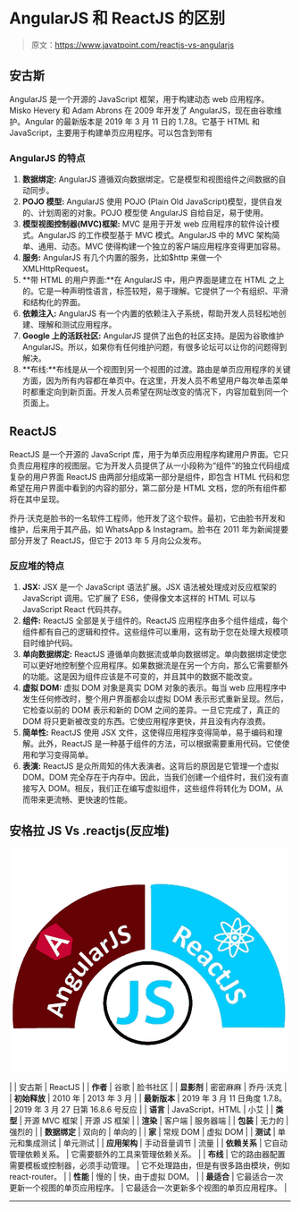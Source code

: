 # AngularJS 和 ReactJS 的区别

> 原文：<https://www.javatpoint.com/reactjs-vs-angularjs>

## 安古斯

AngularJS 是一个开源的 JavaScript 框架，用于构建动态 web 应用程序。Misko Hevery 和 Adam Abrons 在 2009 年开发了 AngularJS，现在由谷歌维护。Angular 的最新版本是 2019 年 3 月 11 日的 1.7.8。它基于 HTML 和 JavaScript，主要用于构建单页应用程序。可以包含到带有

### AngularJS 的特点

1.  **数据绑定:** AngularJS 遵循双向数据绑定。它是模型和视图组件之间数据的自动同步。
2.  **POJO 模型:** AngularJS 使用 POJO (Plain Old JavaScript)模型，提供自发的、计划周密的对象。POJO 模型使 AngularJS 自给自足，易于使用。
3.  **模型视图控制器(MVC)框架:** MVC 是用于开发 web 应用程序的软件设计模式。AngularJS 的工作模型基于 MVC 模式。AngularJS 中的 MVC 架构简单、通用、动态。MVC 使得构建一个独立的客户端应用程序变得更加容易。
4.  **服务:** AngularJS 有几个内置的服务，比如$http 来做一个 XMLHttpRequest。
5.  **带 HTML 的用户界面:**在 AngularJS 中，用户界面是建立在 HTML 之上的。它是一种声明性语言，标签较短，易于理解。它提供了一个有组织、平滑和结构化的界面。
6.  **依赖注入:** AngularJS 有一个内置的依赖注入子系统，帮助开发人员轻松地创建、理解和测试应用程序。
7.  **Google 上的活跃社区:** AngularJS 提供了出色的社区支持。是因为谷歌维护 AngularJS。所以，如果你有任何维护问题，有很多论坛可以让你的问题得到解决。
8.  **布线:**布线是从一个视图到另一个视图的过渡。路由是单页应用程序的关键方面，因为所有内容都在单页中。在这里，开发人员不希望用户每次单击菜单时都重定向到新页面。开发人员希望在网址改变的情况下，内容加载到同一个页面上。

## ReactJS

ReactJS 是一个开源的 JavaScript 库，用于为单页应用程序构建用户界面。它只负责应用程序的视图层。它为开发人员提供了从一小段称为“组件”的独立代码组成复杂的用户界面 ReactJS 由两部分组成第一部分是组件，即包含 HTML 代码和您希望在用户界面中看到的内容的部分，第二部分是 HTML 文档，您的所有组件都将在其中呈现。

乔丹·沃克是脸书的一名软件工程师，他开发了这个软件。最初，它由脸书开发和维护，后来用于其产品，如 WhatsApp & Instagram。脸书在 2011 年为新闻提要部分开发了 ReactJS，但它于 2013 年 5 月向公众发布。

### 反应堆的特点

1.  **JSX:** JSX 是一个 JavaScript 语法扩展。JSX 语法被处理成对反应框架的 JavaScript 调用。它扩展了 ES6，使得像文本这样的 HTML 可以与 JavaScript React 代码共存。
2.  **组件:** ReactJS 全部是关于组件的。ReactJS 应用程序由多个组件组成，每个组件都有自己的逻辑和控件。这些组件可以重用，这有助于您在处理大规模项目时维护代码。
3.  **单向数据绑定:** ReactJS 遵循单向数据流或单向数据绑定。单向数据绑定使您可以更好地控制整个应用程序。如果数据流是在另一个方向，那么它需要额外的功能。这是因为组件应该是不可变的，并且其中的数据不能改变。
4.  **虚拟 DOM:** 虚拟 DOM 对象是真实 DOM 对象的表示。每当 web 应用程序中发生任何修改时，整个用户界面都会以虚拟 DOM 表示形式重新呈现。然后，它检查以前的 DOM 表示和新的 DOM 之间的差异。一旦它完成了，真正的 DOM 将只更新被改变的东西。它使应用程序更快，并且没有内存浪费。
5.  **简单性:** ReactJS 使用 JSX 文件，这使得应用程序变得简单，易于编码和理解。此外，ReactJS 是一种基于组件的方法，可以根据需要重用代码。它使使用和学习变得简单。
6.  **表演:** ReactJS 是众所周知的伟大表演者。这背后的原因是它管理一个虚拟 DOM。DOM 完全存在于内存中。因此，当我们创建一个组件时，我们没有直接写入 DOM。相反，我们正在编写虚拟组件，这些组件将转化为 DOM，从而带来更流畅、更快速的性能。

## 安格拉 JS Vs .reactjs(反应堆)

![AngularJS Vs ReactJS](img/c1d35939cabec757ad370687db82f63a.png)

|  | 安古斯 | ReactJS |
| **作者** | 谷歌 | 脸书社区 |
| **显影剂** | 密密麻麻 | 乔丹·沃克 |
| **初始释放** | 2010 年 | 2013 年 3 月 |
| **最新版本** | 2019 年 3 月 11 日角度 1.7.8。 | 2019 年 3 月 27 日第 16.8.6 号反应 |
| **语言** | JavaScript，HTML | 小艾 |
| **类型** | 开源 MVC 框架 | 开源 JS 框架 |
| **渲染** | 客户端 | 服务器端 |
| **包装** | 无力的 | 强烈的 |
| **数据绑定** | 双向的 | 单向的 |
| **家** | 常规 DOM | 虚拟 DOM |
| **测试** | 单元和集成测试 | 单元测试 |
| **应用架构** | 手动音量调节 | 流量 |
| **依赖关系** | 它自动管理依赖关系。 | 它需要额外的工具来管理依赖关系。 |
| **布线** | 它的路由器配置需要模板或控制器，必须手动管理。 | 它不处理路由，但是有很多路由模块，例如 react-router。 |
| **性能** | 慢的 | 快，由于虚拟 DOM。 |
| **最适合** | 它最适合一次更新一个视图的单页应用程序。 | 它最适合一次更新多个视图的单页应用程序。 |

* * *